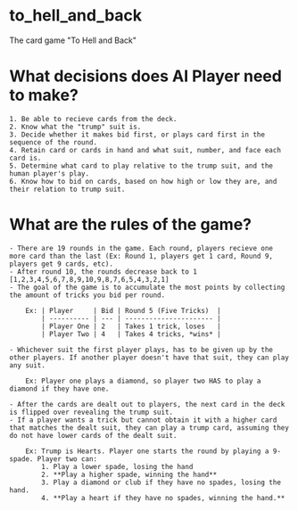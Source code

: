 # to_hell_and_back
The card game "To Hell and Back"

# What decisions does AI Player need to make?
    1. Be able to recieve cards from the deck.
    2. Know what the "trump" suit is.
    3. Decide whether it makes bid first, or plays card first in the sequence of the round.
    4. Retain card or cards in hand and what suit, number, and face each card is.
    5. Determine what card to play relative to the trump suit, and the human player's play.
    6. Know how to bid on cards, based on how high or low they are, and their relation to trump suit.

# What are the rules of the game?
    - There are 19 rounds in the game. Each round, players recieve one more card than the last (Ex: Round 1, players get 1 card, Round 9, players get 9 cards, etc).
    - After round 10, the rounds decrease back to 1 [1,2,3,4,5,6,7,8,9,10,9,8,7,6,5,4,3,2,1]
    - The goal of the game is to accumulate the most points by collecting the amount of tricks you bid per round.

        Ex: | Player     | Bid | Round 5 (Five Tricks)  |
            | ---------- | --- | ---------------------- |
            | Player One | 2   | Takes 1 trick, loses   |
            | Player Two | 4   | Takes 4 tricks, *wins* |

    - Whichever suit the first player plays, has to be given up by the other players. If another player doesn't have that suit, they can play any suit.

        Ex: Player one plays a diamond, so player two HAS to play a diamond if they have one.

    - After the cards are dealt out to players, the next card in the deck is flipped over revealing the trump suit.
    - If a player wants a trick but cannot obtain it with a higher card that matches the dealt suit, they can play a trump card, assuming they do not have lower cards of the dealt suit.

        Ex: Trump is Hearts. Player one starts the round by playing a 9-spade. Player two can:
            1. Play a lower spade, losing the hand
            2. **Play a higher spade, winning the hand**
            3. Play a diamond or club if they have no spades, losing the hand.
            4. **Play a heart if they have no spades, winning the hand.**


